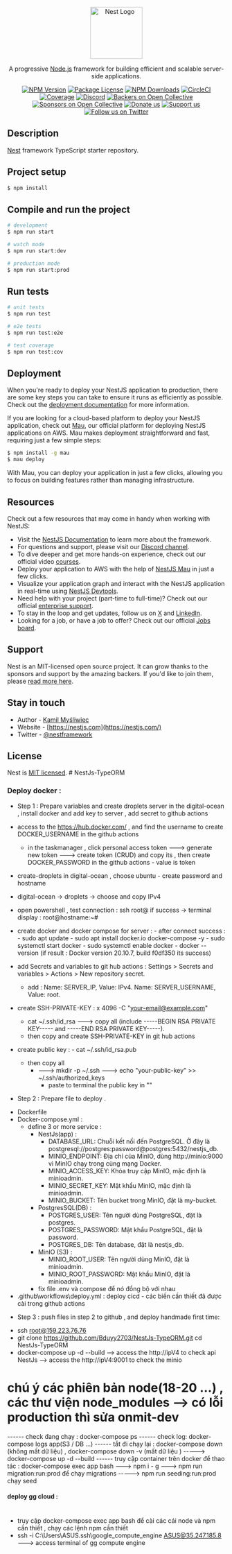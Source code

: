 <p align="center">
  <a href="http://nestjs.com/" target="blank"><img src="https://nestjs.com/img/logo-small.svg" width="120" alt="Nest Logo" /></a>
</p>

[circleci-image]: https://img.shields.io/circleci/build/github/nestjs/nest/master?token=abc123def456
[circleci-url]: https://circleci.com/gh/nestjs/nest

  <p align="center">A progressive <a href="http://nodejs.org" target="_blank">Node.js</a> framework for building efficient and scalable server-side applications.</p>
    <p align="center">
<a href="https://www.npmjs.com/~nestjscore" target="_blank"><img src="https://img.shields.io/npm/v/@nestjs/core.svg" alt="NPM Version" /></a>
<a href="https://www.npmjs.com/~nestjscore" target="_blank"><img src="https://img.shields.io/npm/l/@nestjs/core.svg" alt="Package License" /></a>
<a href="https://www.npmjs.com/~nestjscore" target="_blank"><img src="https://img.shields.io/npm/dm/@nestjs/common.svg" alt="NPM Downloads" /></a>
<a href="https://circleci.com/gh/nestjs/nest" target="_blank"><img src="https://img.shields.io/circleci/build/github/nestjs/nest/master" alt="CircleCI" /></a>
<a href="https://coveralls.io/github/nestjs/nest?branch=master" target="_blank"><img src="https://coveralls.io/repos/github/nestjs/nest/badge.svg?branch=master#9" alt="Coverage" /></a>
<a href="https://discord.gg/G7Qnnhy" target="_blank"><img src="https://img.shields.io/badge/discord-online-brightgreen.svg" alt="Discord"/></a>
<a href="https://opencollective.com/nest#backer" target="_blank"><img src="https://opencollective.com/nest/backers/badge.svg" alt="Backers on Open Collective" /></a>
<a href="https://opencollective.com/nest#sponsor" target="_blank"><img src="https://opencollective.com/nest/sponsors/badge.svg" alt="Sponsors on Open Collective" /></a>
  <a href="https://paypal.me/kamilmysliwiec" target="_blank"><img src="https://img.shields.io/badge/Donate-PayPal-ff3f59.svg" alt="Donate us"/></a>
    <a href="https://opencollective.com/nest#sponsor"  target="_blank"><img src="https://img.shields.io/badge/Support%20us-Open%20Collective-41B883.svg" alt="Support us"></a>
  <a href="https://twitter.com/nestframework" target="_blank"><img src="https://img.shields.io/twitter/follow/nestframework.svg?style=social&label=Follow" alt="Follow us on Twitter"></a>
</p>
  <!--[![Backers on Open Collective](https://opencollective.com/nest/backers/badge.svg)](https://opencollective.com/nest#backer)
  [![Sponsors on Open Collective](https://opencollective.com/nest/sponsors/badge.svg)](https://opencollective.com/nest#sponsor)-->

## Description

[Nest](https://github.com/nestjs/nest) framework TypeScript starter repository.

## Project setup

```bash
$ npm install
```

## Compile and run the project

```bash
# development
$ npm run start

# watch mode
$ npm run start:dev

# production mode
$ npm run start:prod
```

## Run tests

```bash
# unit tests
$ npm run test

# e2e tests
$ npm run test:e2e

# test coverage
$ npm run test:cov
```

## Deployment

When you're ready to deploy your NestJS application to production, there are some key steps you can take to ensure it runs as efficiently as possible. Check out the [deployment documentation](https://docs.nestjs.com/deployment) for more information.

If you are looking for a cloud-based platform to deploy your NestJS application, check out [Mau](https://mau.nestjs.com), our official platform for deploying NestJS applications on AWS. Mau makes deployment straightforward and fast, requiring just a few simple steps:

```bash
$ npm install -g mau
$ mau deploy
```

With Mau, you can deploy your application in just a few clicks, allowing you to focus on building features rather than managing infrastructure.

## Resources

Check out a few resources that may come in handy when working with NestJS:

- Visit the [NestJS Documentation](https://docs.nestjs.com) to learn more about the framework.
- For questions and support, please visit our [Discord channel](https://discord.gg/G7Qnnhy).
- To dive deeper and get more hands-on experience, check out our official video [courses](https://courses.nestjs.com/).
- Deploy your application to AWS with the help of [NestJS Mau](https://mau.nestjs.com) in just a few clicks.
- Visualize your application graph and interact with the NestJS application in real-time using [NestJS Devtools](https://devtools.nestjs.com).
- Need help with your project (part-time to full-time)? Check out our official [enterprise support](https://enterprise.nestjs.com).
- To stay in the loop and get updates, follow us on [X](https://x.com/nestframework) and [LinkedIn](https://linkedin.com/company/nestjs).
- Looking for a job, or have a job to offer? Check out our official [Jobs board](https://jobs.nestjs.com).

## Support

Nest is an MIT-licensed open source project. It can grow thanks to the sponsors and support by the amazing backers. If you'd like to join them, please [read more here](https://docs.nestjs.com/support).

## Stay in touch

- Author - [Kamil Myśliwiec](https://twitter.com/kammysliwiec)
- Website - [https://nestjs.com](https://nestjs.com/)
- Twitter - [@nestframework](https://twitter.com/nestframework)

## License

Nest is [MIT licensed](https://github.com/nestjs/nest/blob/master/LICENSE).
#   N e s t J s - T y p e O R M 
 
 


### Deploy docker :

* Step 1 : Prepare variables and create droplets server in the digital-ocean , install docker and add key to server , add secret to github actions

 - access to the https://hub.docker.com/ , and find the username to create DOCKER_USERNAME in the github actions 
    - in the taskmanager , click personal access token ---> generate new token ---> create token (CRUD) and copy its ,  then create DOCKER_PASSWORD in the github actions - value is token 

 - create-droplets in digital-ocean , choose ubuntu - create password and hostname  
 - digital-ocean -> droplets -> choose and copy IPv4 
 - open powershell , test connection : ssh root@<IPv4> if success -> terminal display : root@hostname:~#

 - create docker and docker compose for server : - after connect success : 
                                                 - sudo apt update
                                                 - sudo apt install docker.io docker-compose -y
                                                 - sudo systemctl start docker 
                                                 - sudo systemctl enable docker
                                                 - docker --version (if result : Docker version 20.10.7, build f0df350 its success)

- add Secrets and variables to git hub actions : Settings > Secrets and variables > Actions > New repository secret.
    - add : Name: SERVER_IP, Value: IPv4.
            Name: SERVER_USERNAME, Value: root.

- create SSH-PRIVATE-KEY : x 4096 -C "your-email@example.com"  
  - cat ~/.ssh/id_rsa ---> copy all (include -----BEGIN RSA PRIVATE KEY----- and -----END RSA PRIVATE KEY-----).
  - then copy and create SSH-PRIVATE-KEY in git hub actions

- create public key : - cat ~/.ssh/id_rsa.pub 
  - then copy all 
    - ---> mkdir -p ~/.ssh ---> echo "your-public-key" >> ~/.ssh/authorized_keys
      - paste to terminal the public key in ""

* Step 2 : Prepare file to deploy .

 - Dockerfile 
 - Docker-compose.yml : 
    - define 3 or more service :
      - NestJs(app) : 
        - DATABASE_URL: Chuỗi kết nối đến PostgreSQL. Ở đây là postgresql://postgres:password@postgres:5432/nestjs_db.
        - MINIO_ENDPOINT: Địa chỉ của MinIO, dùng http://minio:9000 vì MinIO chạy trong cùng mạng Docker.
        - MINIO_ACCESS_KEY: Khóa truy cập MinIO, mặc định là minioadmin.
        - MINIO_SECRET_KEY: Mật khẩu MinIO, mặc định là minioadmin.
        - MINIO_BUCKET: Tên bucket trong MinIO, đặt là my-bucket.
      - PostgresSQL(DB) :
        - POSTGRES_USER: Tên người dùng PostgreSQL, đặt là postgres.
        - POSTGRES_PASSWORD: Mật khẩu PostgreSQL, đặt là password.
        - POSTGRES_DB: Tên database, đặt là nestjs_db. 
      - MinIO (S3) :
        - MINIO_ROOT_USER: Tên người dùng MinIO, đặt là minioadmin.
        - MINIO_ROOT_PASSWORD: Mật khẩu MinIO, đặt là minioadmin. 
      - fix file .env và compose để nó đồng bộ với nhau
 - .github\workflows\deploy.yml : deploy cicd  -  các biến cần thiết đã được cài trong github actions

 * Step 3 : push files in step 2 to github , and deploy handmade first time: 
  - ssh root@159.223.76.76
  - git clone https://github.com/Bduyy2703/NestJs-TypeORM.git
    cd NestJs-TypeORM
  - docker-compose up -d --build
    --> access the http://ipV4 to check api NestJs 
    --> access the http://ipV4:9001 to check the minio 

# chú ý các phiên bản node(18-20 ...) , các thư viện node_modules --> có lỗi production thì sửa onmit-dev
------ check đang chạy : docker-compose ps
------ check log: docker-compose logs app(S3 / DB ...)
------ tắt đi chạy lại : docker-compose down (không mất dữ liệu)  , docker-compose down -v (mất dữ liệu ) ----->   docker-compose up -d --build
------ truy cập container trên docker để thao tác : docker-compose exec app bash --->        npm i - g      ---> npm run migration:run:prod  để chạy migrations -----> npm run seeding:run:prod chạy seed


#### deploy gg cloud : 
 # 
  - truy cập docker-compose exec app bash để cài các cái node và npm cần thiết , chạy các lệnh npm cần thiết 
  - ssh -i C:\Users\ASUS\.ssh\google_compute_engine ASUS@35.247.185.8   ---> access terminal of gg compute engine
